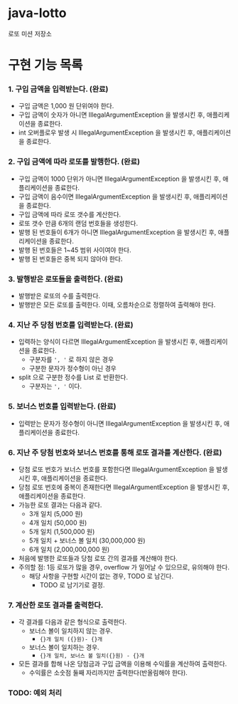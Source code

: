 # java-lotto

로또 미션 저장소

# 구현 기능 목록

### 1. 구입 금액을 입력받는다. (완료)

- 구입 금액은 1,000 원 단위여야 한다.
- 구입 금액이 숫자가 아니면 IllegalArgumentException 을 발생시킨 후, 애플리케이션을 종료한다.
- int 오버플로우 발생 시 IllegalArgumentException 을 발생시킨 후, 애플리케이션을 종료한다.

### 2. 구입 금액에 따라 로또를 발행한다. (완료)

- 구입 금액이 1000 단위가 아니면 IllegalArgumentException 을 발생시킨 후, 애플리케이션을 종료한다.
- 구입 금액이 음수이면 IllegalArgumentException 을 발생시킨 후, 애플리케이션을 종료한다.
- 구입 금액에 따라 로또 갯수를 계산한다.
- 로또 갯수 만큼 6개의 랜덤 번호들을 생성한다.
- 발행 된 번호들이 6개가 아니면 IllegalArgumentException 을 발생시킨 후, 애플리케이션을 종료한다.
- 발행 된 번호들은 1~45 범위 사이여야 한다.
- 발행 된 번호들은 중복 되지 않아야 한다.

### 3. 발행받은 로또들을 출력한다. (완료)

- 발행받은 로또의 수를 출력한다.
- 발행받은 모든 로또를 출력한다. 이때, 오름차순으로 정렬하여 출력해야 한다.

### 4. 지난 주 당첨 번호를 입력받는다. (완료)

- 입력하는 양식이 다르면 IllegalArgumentException 을 발생시킨 후, 애플리케이션을 종료한다.
    - 구분자를 `', '` 로 하지 않은 경우
    - 구분한 문자가 정수형이 아닌 경우
- split 으로 구분한 정수를 List 로 반환한다.
    - 구분자는 `', '` 이다.

### 5. 보너스 번호를 입력받는다. (완료)

- 입력받는 문자가 정수형이 아니면 IllegalArgumentException 을 발생시킨 후, 애플리케이션을 종료한다.

### 6. 지난 주 당첨 번호와 보너스 번호를 통해 로또 결과를 계산한다. (완료)

- 당첨 로또 번호가 보너스 번호를 포함한다면 IllegalArgumentException 을 발생시킨 후, 애플리케이션을 종료한다.
- 당첨 로또 번호에 중복이 존재한다면 IllegalArgumentException 을 발생시킨 후, 애플리케이션을 종료한다.
- 가능한 로또 결과는 다음과 같다.
    - 3개 일치 (5,000 원)
    - 4개 일치 (50,000 원)
    - 5개 일치 (1,500,000 원)
    - 5개 일치 + 보너스 볼 일치 (30,000,000 원)
    - 6개 일치 (2,000,000,000 원)
- 처음에 발행한 로또들과 당첨 로또 간의 결과를 계산해야 한다.
- 주의할 점: 1등 로또가 많을 경우, overflow 가 일어날 수 있으므로, 유의해야 한다.
    - 해당 사항을 구현할 시간이 없는 경우, TODO 로 남긴다.
        - TODO 로 남기기로 결정.

### 7. 계산한 로또 결과를 출력한다.

- 각 결과를 다음과 같은 형식으로 출력한다.
    - 보너스 볼이 일치하지 않는 경우.
        - `{}개 일치 ({}원)- {}개`
    - 보너스 볼이 일치하는 경우.
        - `{}개 일치, 보너스 볼 일치({}원) - {}개`
- 모든 결과를 합해 나온 당첨금과 구입 금액을 이용해 수익률을 계산하여 출력한다.
    - 수익률은 소숫점 둘째 자리까지만 출력한다(반올림해야 한다).

### TODO: 예외 처리


